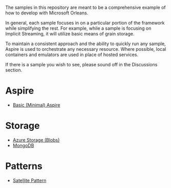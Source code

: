 The samples in this repository are meant to be a comprehensive example of how to develop with Microsoft Orleans. 

In general, each sample focuses in on a particular portion of the framework while simplifying the rest. For example, while a sample is focusing on Implicit Streaming, it will utilize basic means of grain storage.

To maintain a consistent approach and the ability to quickly run any sample, Aspire is used to orchestrate any necessary resource. Where possible, local containers and emulators are used in place of hosted services.

If there is a sample you wish to see, please sound off in the Discussions section.

# Aspire

* [Basic (Minimal) Aspire](https://github.com/jsedlak/orleans-samples/tree/main/aspire/aspire-basic)

# Storage
* [Azure Storage (Blobs)](https://github.com/jsedlak/orleans-samples/tree/main/grain-storage/storage-blobs)
* [MongoDB](https://github.com/jsedlak/orleans-samples/tree/main/grain-storage/storage-mongo)

# Patterns
* [Satellite Pattern](https://github.com/jsedlak/orleans-samples/tree/main/patterns/patterns-satellite)